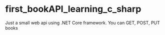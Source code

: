 # first_bookAPI_learning_c_sharp
Just a small web api using .NET Core framework.
You can GET, POST, PUT books
